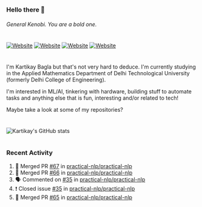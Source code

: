 ### Hello there 👋
###### General Kenobi. You are a bold one.

#
[![Website](https://img.shields.io/website?label=kartikaybagla.com&style=flat-square&url=https%3A%2F%2Fkartikaybagla.com)](https://kartikaybagla.com)
[![Website](https://img.shields.io/website?label=itwasthe.management&style=flat-square&url=https%3A%2F%2Fitwasthe.management)](https://itwasthe.management)
[![Website](https://img.shields.io/website?label=coordinate.bond&style=flat-square&url=https%3A%2F%2Fcoordinate.bond)](https://coordinate.bond)
[![Website](https://img.shields.io/website?label=glugg.in&style=flat-square&url=https%3A%2F%2Fglugg.in)](https://glugg.in)
#

I'm Kartikay Bagla but that's not very hard to deduce. I'm currently studying in the Applied Mathematics Department of Delhi Technological University (formerly Delhi College of Engineering).

I'm interested in ML/AI, tinkering with hardware, building stuff to automate tasks and anything else that is fun, interesting and/or related to tech!

Maybe take a look at some of my repositories?

#
![Kartikay's GitHub stats](https://github-readme-stats.vercel.app/api?username=kartikay-bagla&count_private=true&show_icons=true&theme=radical)
#


### Recent Activity
<!--START_SECTION:activity-->
1. 🎉 Merged PR [#67](https://github.com/practical-nlp/practical-nlp/pull/67) in [practical-nlp/practical-nlp](https://github.com/practical-nlp/practical-nlp)
2. 🎉 Merged PR [#66](https://github.com/practical-nlp/practical-nlp/pull/66) in [practical-nlp/practical-nlp](https://github.com/practical-nlp/practical-nlp)
3. 🗣 Commented on [#35](https://github.com/practical-nlp/practical-nlp/issues/35) in [practical-nlp/practical-nlp](https://github.com/practical-nlp/practical-nlp)
4. ❗️ Closed issue [#35](https://github.com/practical-nlp/practical-nlp/issues/35) in [practical-nlp/practical-nlp](https://github.com/practical-nlp/practical-nlp)
5. 🎉 Merged PR [#65](https://github.com/practical-nlp/practical-nlp/pull/65) in [practical-nlp/practical-nlp](https://github.com/practical-nlp/practical-nlp)
<!--END_SECTION:activity-->